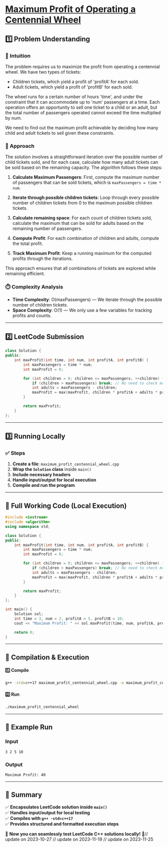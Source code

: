 # **[Maximum Profit of Operating a Centennial Wheel](https://leetcode.com/problems/maximum-profit-of-operating-a-centennial-wheel/description/)**  

## **1️⃣ Problem Understanding**  
### **📌 Intuition**  
The problem requires us to maximize the profit from operating a centennial wheel. We have two types of tickets: 
- Children tickets, which yield a profit of 'profitA' for each sold.
- Adult tickets, which yield a profit of 'profitB' for each sold.

The wheel runs for a certain number of hours 'time', and under the constraint that it can accommodate up to 'num' passengers at a time. Each operation offers an opportunity to sell one ticket to a child or an adult, but the total number of passengers operated cannot exceed the time multiplied by num.

We need to find out the maximum profit achievable by deciding how many child and adult tickets to sell given these constraints.

### **🚀 Approach**  
The solution involves a straightforward iteration over the possible number of child tickets sold, and for each case, calculate how many adult tickets can be sold based on the remaining capacity. The algorithm follows these steps:

1. **Calculate Maximum Passengers**: First, compute the maximum number of passengers that can be sold tickets, which is `maxPassengers = time * num`.

2. **Iterate through possible children tickets**: Loop through every possible number of children tickets from 0 to the maximum possible children tickets.

3. **Calculate remaining space**: For each count of children tickets sold, calculate the maximum that can be sold for adults based on the remaining number of passengers.

4. **Compute Profit**: For each combination of children and adults, compute the total profit.

5. **Track Maximum Profit**: Keep a running maximum for the computed profits through the iterations.

This approach ensures that all combinations of tickets are explored while remaining efficient.

### **⏱️ Complexity Analysis**  
- **Time Complexity**: O(maxPassengers) — We iterate through the possible number of children tickets.
- **Space Complexity**: O(1) — We only use a few variables for tracking profits and counts.

---  

## **2️⃣ LeetCode Submission**  
```cpp
class Solution {
public:
    int maxProfit(int time, int num, int profitA, int profitB) {
        int maxPassengers = time * num;
        int maxProfit = 0;

        for (int children = 0; children <= maxPassengers; ++children) {
            if (children > maxPassengers) break; // No need to check more if we exceed
            int adults = maxPassengers - children;
            maxProfit = max(maxProfit, children * profitA + adults * profitB);
        }

        return maxProfit;
    }
};
```  

---  

## **3️⃣ Running Locally**  
### **✅ Steps**  
1. **Create a file**: `maximum_profit_centennial_wheel.cpp`  
2. **Wrap the `Solution` class** inside `main()`  
3. **Include necessary headers**  
4. **Handle input/output for local execution**  
5. **Compile and run the program**  

---  

## **📝 Full Working Code (Local Execution)**  
```cpp
#include <iostream>
#include <algorithm>
using namespace std;

class Solution {
public:
    int maxProfit(int time, int num, int profitA, int profitB) {
        int maxPassengers = time * num;
        int maxProfit = 0;

        for (int children = 0; children <= maxPassengers; ++children) {
            if (children > maxPassengers) break; // No need to check more if we exceed
            int adults = maxPassengers - children;
            maxProfit = max(maxProfit, children * profitA + adults * profitB);
        }

        return maxProfit;
    }
};

int main() {
    Solution sol;
    int time = 3, num = 2, profitA = 5, profitB = 10;
    cout << "Maximum Profit: " << sol.maxProfit(time, num, profitA, profitB) << endl;

    return 0;
}
```  

---  

## **🔧 Compilation & Execution**  
#### **1️⃣ Compile**  
```bash
g++ -std=c++17 maximum_profit_centennial_wheel.cpp -o maximum_profit_centennial_wheel
```  

#### **2️⃣ Run**  
```bash
./maximum_profit_centennial_wheel
```  

---  

## **🎯 Example Run**  
### **Input**  
```
3 2 5 10
```  
### **Output**  
```
Maximum Profit: 40
```  

---  

## **📌 Summary**  
✅ **Encapsulates LeetCode solution inside `main()`**  
✅ **Handles input/output for local testing**  
✅ **Compiles with `g++ -std=c++17`**  
✅ **Provides structured and formatted execution steps**  

🚀 **Now you can seamlessly test LeetCode C++ solutions locally!** 🚀// update on 2023-10-27
// update on 2023-11-19
// update on 2023-11-25
